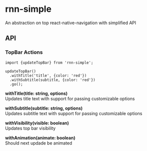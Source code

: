 # rnn-simple
An abstraction on top react-native-navigation with simplified API

## API
### TopBar Actions

```
import {updateTopBar} from 'rnn-simple';

updateTopBar()
  .withTitle('title', {color: 'red'})
  .withSubtitle(subtitle, {color: 'red'})
  .go();
```

**withTitle(title: string, options)**  
Updates title text with support for passing customizable options

**withSubtitle(subtitle: string, options)**  
Updates subtitle text with support for passing customizable options

**withVisibility(visible: boolean)**  
Updates top bar visibility

**withAnimation(animate: boolean)**  
Should next updade be animated
